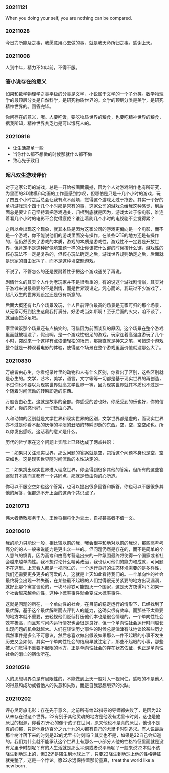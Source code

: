 ### 20211121

When you doing your self, you are nothing can be compared.

### 20211028

今日力所能及之事，我愿意用心去做的事，就是我天命所归之事。感谢上天。

### 20211008

人到中年，精力不如以前，不得不服。

### 答小说存在的意义

如果和数学物理学之类平级的分类是文学，小说属于文学的一个子分类。数学物理学的最顶层分类是自然科学，是研究物质世界的。文学的顶层分类是美学，是研究精神世界的。回答完毕。

你问存在的意义，哦。人要吃饭，要吃物质世界的粮食，也要吃精神世界的粮食，据我所知，精神世界贫乏也是可以饿死人的。

### 20210916

- 让生活简单一些
- 当你什么都不想做的时候那就什么都不做
- 致心先于致用

### 超凡双生游戏评价

对于这家公司的游戏，总是一开始被画面震撼，因为个人对游戏制作也有所研究，为里面的3D建模和动画的工作量感到惊叹，但哪怕是只是十几个小时的游戏，玩了四五个小时之后总会让我有点不耐烦，觉得这个游戏太过于拖沓。其实一个好的单机游戏玩个四十几个小时那是常有的事，这家公司的游戏总给我这种感觉，到后面总是要让自己坚持着把游戏通关，归根到底就是因为，游戏太过于像电影，谁连着看几个小时的电影不会觉得疲倦？谁连着刷几个小时的电视剧不会觉得累？

之所以会出现这个现象，就其本质是因为这家公司的游戏更偏向是一个电影，而不是一个游戏，你不能说他们的游戏里面没有操作，在某些QTE的地方还是有操作的，但仍然丢失了游戏的本质，游戏的本质是游戏性。游戏性不一定要是开放世界，但肯定不是这种好像填空题一样的让你该按什么键的时候按什么键，游戏性的核心玩法不一定是复杂的，但核心玩法确定之后，游戏世界规则确定之后，后面就是玩家的自由发挥了，而不是这种填空题游戏。

不说了，不管怎么的还是要耐着性子把这个游戏通关了再说。

剧情什么的其实个人作为老玩家并不是很看重的，有的说这个游戏剧情崩，其实对于游戏来说最重要的不是剧情，而是世界观设定。凭心而论，我玩过不少游戏了，超凡双生的世界观设定还是很有新意的。

后面大概还有七八个场景没玩，个人目前评价最高的场景是无家可归的那个场景，从无家可归到接生这段我打满分，好游戏当如斯啊！至于后面的火灾，咱不谈了，就当画蛇添足吧。

家里做饭那个场景还有点搞笑的，可惜因为前面谈及的原因，这个场景在整个游戏里面就被埋没了，假设啊，是一个游戏性很足的游戏，玩家连着高强度游玩了几个小时，突然来一个这样有点诙谐轻松的场景，那简直就是神来之笔，可惜这个游戏整个就是一种观看电影的体验，使得这个场景在整个游戏里面价值就没那么大了。



### 20210830

万般皆由心生，你看纪录片里的动物和人有什么区别，你看出了区别，这些区别就是心生的。文学，艺术，美学，语言，文字等等一切都是基于现实世界的再创造，不过你也不要以为现实世界就高文学世界一等，因为现实世界就其本质也不过是一个随着时间流动的转瞬即逝的东西。

万般皆由心生。这就是故事的全部。你感受的苦也好，你感受到的乐也好，你的信也好，你的惑也好，一切皆由心造。

人和动物的区别就是文学世界和现实世界的区别，文学世界都是虚的，而现实世界亦不过是你看不起的厌倦的平淡的丑陋的转瞬即逝的东西。空，空，空空如也。所以你发出感叹，这活着的意义是什么。

历代的哲学家在这个问题上实际上已经达成了两点共识：

一：如果只关注现实世界，那么问题的答案就是空，包括这个问题本身也是空，空空如也。这是现实世界随时间流动的本性决定的。

二：如果跳出现实世界进入理念世界，你会得到很多其他的答案，但所有的这些答案就其本质而言都有一个共同点，那就是皆由你的心所造。

你可以不服空空如也这个答案，也可以提出很多回答和解答，你也可以不服很多其他的解答，但都逃不开上面的这两个共识点了。

### 20210713

伟大者恭敬服务于人，王侯将相将化为粪土，自视甚高者不值一文。

### 20210610

我的能力只能说一般，相比较以前的我，我会很平和地对以前的我说，那些高考考高分的的人一般来说能力是更出众一些的。但问题仍然是存在的，而不是简单的个人意气的愤青。因为高考和由高考营造出来的一种氛围最终将使得一个国家或者社会越来越单向性。我不想讨论什么精英政治，我也认可他们的能力和成就，可问题不在这里。上天看人都是一视同仁的，一个运行良好的生态环境需要的是多样性，我们还需要更多更多的可爱的人，这就是上天如此看待我们的。一个单向性的社会最终将会出现一种失衡，在某些最不起眼的人们觉得很无关紧要的地方出现漏洞，就好比那个寓言谈论的，一块马蹄铁可能毁灭一个国家，这是天方夜谭吗？如果一个社会越来越单向性，这种小概率事件就会变成大概率事件。

这就是问题的所在，一个单向性的社会，在目前的稳定运行的情形下，已经找到了最优解，基于这个最优解继而去评判人的能力，这确实很有效率。而那些不太重要的地方本就不重要，去轻视他们贬低打压他们本也是很合情理的。一个单向性社会效率极高，而且短时间内运行情况也会很是良好，但一个单向性社会运行时间越长出现问题的机会就越大。人们在谈论历史事件的时候总是津津有味地谈论某些历史偶然事件是多么不可思议，然后总喜欢做出假设如果那么一件不起眼的小事不发生历史又会如何，其实一个单向性社会的结局早就注定了，那些不起眼的小事，那些被人们觉得不重要不起眼的地方，正是单向性社会的存在状态佐证，也正是单向性社会的消亡的宿命所在。

### 20210516

人的思想境界总是有局限性的，不能做到上天一般对人一视同仁，感叹的不是他人的得意和成功或者他人的失意和失败，而是自我思想境界的欠缺。

### 20210202

评心灵奇旅电影：存在先于意义，之前所有给22指导的导师都失败了，是因为22从未存在过这个世界。22有别于其他灵魂的地方是他没有尤里卡时刻，这也是他厌世的根源，你看22开心的像个孩子在世间，原来他也不是真的厌世，他也不是真的抑郁，只是他身边百分之九十九的人都有自己的尤里卡时刻追求。有人说最后那个树叶落下来的时刻是22的尤里卡时刻吗？其实也不是，如果是22自己会知道的。我们为什么就不能承认这个世界上有那么一小部分人他的性格特征里面就是没有尤里卡时刻呢？有的人生活就是那么平淡或者说平庸呢？一般来说22本就不该降生到地球上的，但22还是降生到地球上了，只要22降生到地球上他的性格特征就完整了，这是一个悖论。愿22永远保持着那份童真，treat the world like a new born .